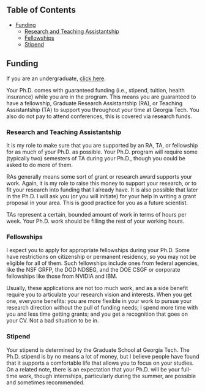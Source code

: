 <!-- START doctoc generated TOC please keep comment here to allow auto update -->
<!-- DON'T EDIT THIS SECTION, INSTEAD RE-RUN doctoc TO UPDATE -->
## Table of Contents

- [Funding](#funding)
  - [Research and Teaching Assistantship](#research-and-teaching-assistantship)
  - [Fellowships](#fellowships)
  - [Stipend](#stipend)

<!-- END doctoc generated TOC please keep comment here to allow auto update -->

## Funding

If you are an undergraduate, [click here](undergraduate-specifics.md).

Your Ph.D. comes with guaranteed funding (i.e., stipend, tuition, health insurance) while you are in the program.
This means you are guaranteed to have a fellowship, Graduate Research Assistantship (RA), or Teaching Assistantship (TA) to support you throughout your time at Georgia Tech.
You also do not pay to attend conferences, this is covered via research funds.

### Research and Teaching Assistantship 

It is my role to make sure that you are supported by an RA, TA, or fellowship for as much of your Ph.D. as possible.
Your Ph.D. program will require some (typically two) semesters of TA during your Ph.D., though you could be asked to do more of them.

RAs generally means some sort of grant or research award supports your work.
Again, it is my role to raise this money to support your research, or to fit your research into funding that I already have.
It is also possible that later in the Ph.D. I will ask you (or you will initiate) for your help in writing a grant proposal in your area.
This is good practice for you as a future scientist.
 
TAs represent a certain, bounded amount of work in terms of hours per week.
Your Ph.D. work should be filling the rest of your working hours.

### Fellowships

I expect you to apply for appropriate fellowships during your Ph.D.
Some have restrictions on citizenship or permanent residency, so you may not be eligible for all of them.
Such fellowships include ones from federal agencies, like the NSF GRFP, the DOD NDSEG, and the DOE CSGF or corporate fellowships like those from NVIDIA and IBM.

Usually, these applications are not too much work, and as a side benefit require you to articulate your research vision and interests.
When you get one, everyone benefits: you are more flexible in your work to pursue your research direction without the pull of funding needs; I spend more time with you and less time getting grants; and you get a recognition that goes on your CV.
Not a bad situation to be in.
 
### Stipend

Your stipend is determined by the Graduate School at Georgia Tech.
The Ph.D. stipend is by no means a lot of money, but I believe people have found that it supports a comfortable life that allows you to focus on your studies.
On a related note, there is an expectation that your Ph.D. will be your full-time work, though internships, particularly during the summer, are possible and sometimes recommended.

